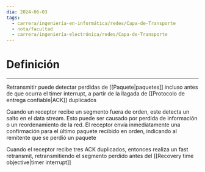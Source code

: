 ```yaml
---
dia: 2024-06-03
tags:
  - carrera/ingeniería-en-informática/redes/Capa-de-Transporte
  - nota/facultad
  - carrera/ingeniería-electrónica/redes/Capa-de-Transporte
---
```

# Definición
---
Retransmitir puede detectar perdidas de [[Paquete|paquetes]] incluso antes de que ocurra el timer interrupt, a partir de la llagada de [[Protocolo de entrega confiable|ACK]] duplicados

Cuando un receptor recibe un segmento fuera de orden, este detecta un salto en el data stream. Esto puede ser causado por perdida de información o un reordenamiento de la red. El receptor envía inmediatamente una confirmación para el último paquete recibido en orden, indicando al remitente que se perdió un paquete

Cuando el receptor recibe tres ACK duplicados, entonces realiza un fast retransmit, retransmitiendo el segmento perdido antes del [[Recovery time objective|timer interrupt]]